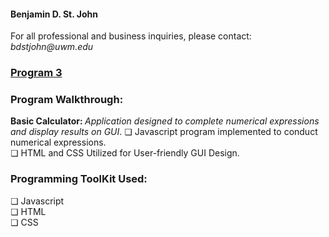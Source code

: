 <h4>Benjamin D. St. John</i></h4>
For all professional and business inquiries, please contact:<i> bdstjohn@uwm.edu</i>
<h3><a href="https://github.com/sanctusjack/Project-3-Calculator">Program 3</a></h3>
<h3>Program Walkthrough:</h3>
<b>Basic Calculator: </b>
<i>Application designed to complete numerical expressions and display results on GUI</i>.
    ❏ Javascript program implemented to conduct numerical expressions.<br>
    ❏ HTML and CSS Utilized for User-friendly GUI Design.
<h3>Programming ToolKit Used:</h3>
    ❏ Javascript<br>
    ❏ HTML <br>
    ❏ CSS <br>

